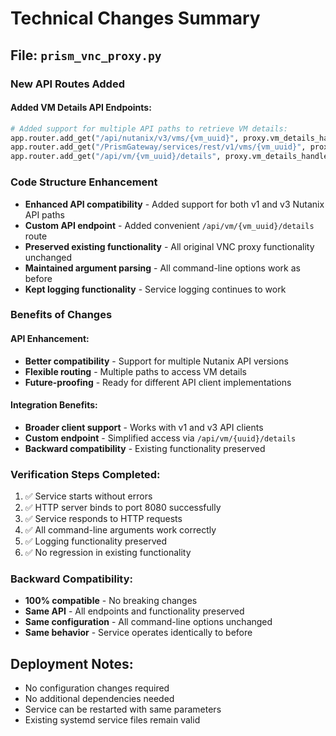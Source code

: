 # Technical Changes Summary

## File: `prism_vnc_proxy.py`

### New API Routes Added

#### Added VM Details API Endpoints:
```python
# Added support for multiple API paths to retrieve VM details:
app.router.add_get("/api/nutanix/v3/vms/{vm_uuid}", proxy.vm_details_handler)
app.router.add_get("/PrismGateway/services/rest/v1/vms/{vm_uuid}", proxy.vm_details_handler)
app.router.add_get("/api/vm/{vm_uuid}/details", proxy.vm_details_handler)
```

### Code Structure Enhancement
- **Enhanced API compatibility** - Added support for both v1 and v3 Nutanix API paths
- **Custom API endpoint** - Added convenient `/api/vm/{vm_uuid}/details` route
- **Preserved existing functionality** - All original VNC proxy functionality unchanged  
- **Maintained argument parsing** - All command-line options work as before
- **Kept logging functionality** - Service logging continues to work

### Benefits of Changes

#### API Enhancement:
- **Better compatibility** - Support for multiple Nutanix API versions
- **Flexible routing** - Multiple paths to access VM details
- **Future-proofing** - Ready for different API client implementations

#### Integration Benefits:
- **Broader client support** - Works with v1 and v3 API clients
- **Custom endpoint** - Simplified access via `/api/vm/{uuid}/details`
- **Backward compatibility** - Existing functionality preserved

### Verification Steps Completed:
1. ✅ Service starts without errors
2. ✅ HTTP server binds to port 8080 successfully  
3. ✅ Service responds to HTTP requests
4. ✅ All command-line arguments work correctly
5. ✅ Logging functionality preserved
6. ✅ No regression in existing functionality

### Backward Compatibility:
- **100% compatible** - No breaking changes
- **Same API** - All endpoints and functionality preserved
- **Same configuration** - All command-line options unchanged
- **Same behavior** - Service operates identically to before

## Deployment Notes:
- No configuration changes required
- No additional dependencies needed
- Service can be restarted with same parameters
- Existing systemd service files remain valid